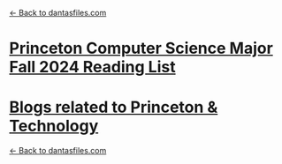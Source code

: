 [← Back to dantasfiles.com](https://dantasfiles.com)

# [Princeton Computer Science Major Fall 2024 Reading List](https://dantasfiles.com/princeton/princeton-cs-major-reading-list-fall-2024)

# [Blogs related to Princeton & Technology](https://dantasfiles.com/princeton/princeton-cs-blogs)

[← Back to dantasfiles.com](https://dantasfiles.com)
